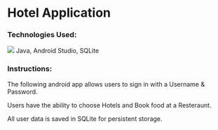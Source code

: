 # Hotel Application

### Technologies Used:
![](https://skillicons.dev/icons?i=java,sqlite)
Java, Android Studio, SQLite

### Instructions:
The following android app allows users to sign in with a Username & Password.

Users have the ability to choose Hotels and Book food at a Resteraunt.

All user data is saved in SQLite for persistent storage.
